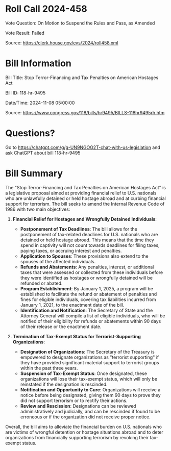 # Roll Call 2024-458

Vote Question: On Motion to Suspend the Rules and Pass, as Amended

Vote Result: Failed

Source: https://clerk.house.gov/evs/2024/roll458.xml

# Bill Information

Bill Title: Stop Terror-Financing and Tax Penalties on American Hostages Act

Bill ID: 118-hr-9495

Date/Time: 2024-11-08 05:00:00

Source: https://www.congress.gov/118/bills/hr9495/BILLS-118hr9495rh.htm

# Questions?

Go to https://chatgpt.com/g/g-UN9NGOG2T-chat-with-us-legislation and ask ChatGPT about bill 118-hr-9495

# Bill Summary
The "Stop Terror-Financing and Tax Penalties on American Hostages Act" is a legislative proposal aimed at providing financial relief to U.S. nationals who are unlawfully detained or held hostage abroad and at curbing financial support for terrorism. The bill seeks to amend the Internal Revenue Code of 1986 with two main objectives:

1. **Financial Relief for Hostages and Wrongfully Detained Individuals**: 
   - **Postponement of Tax Deadlines**: The bill allows for the postponement of tax-related deadlines for U.S. nationals who are detained or held hostage abroad. This means that the time they spend in captivity will not count towards deadlines for filing taxes, paying taxes, or accruing interest and penalties.
   - **Application to Spouses**: These provisions also extend to the spouses of the affected individuals.
   - **Refunds and Abatements**: Any penalties, interest, or additional taxes that were assessed or collected from these individuals before they were identified as hostages or wrongfully detained will be refunded or abated.
   - **Program Establishment**: By January 1, 2025, a program will be established to facilitate the refund or abatement of penalties and fines for eligible individuals, covering tax liabilities incurred from January 1, 2021, to the enactment date of the bill.
   - **Identification and Notification**: The Secretary of State and the Attorney General will compile a list of eligible individuals, who will be notified of their eligibility for refunds or abatements within 90 days of their release or the enactment date.

2. **Termination of Tax-Exempt Status for Terrorist-Supporting Organizations**:
   - **Designation of Organizations**: The Secretary of the Treasury is empowered to designate organizations as "terrorist supporting" if they have provided significant material support to terrorist groups within the past three years.
   - **Suspension of Tax-Exempt Status**: Once designated, these organizations will lose their tax-exempt status, which will only be reinstated if the designation is rescinded.
   - **Notification and Opportunity to Cure**: Organizations will receive a notice before being designated, giving them 90 days to prove they did not support terrorism or to rectify their actions.
   - **Review and Rescission**: Designations can be reviewed administratively and judicially, and can be rescinded if found to be erroneous or if the organization did not receive proper notice.

Overall, the bill aims to alleviate the financial burden on U.S. nationals who are victims of wrongful detention or hostage situations abroad and to deter organizations from financially supporting terrorism by revoking their tax-exempt status.

